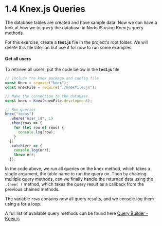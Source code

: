 # 1.4 Knex.js Queries
The database tables are created and have sample data. Now we can have a look at how we to query the database in NodeJS using Knex.js query methods.

For this exercise, create a **test.js** file in the project's root folder. We will delete this file later on but use it for now to run some examples.

#### Get all users
To retrieve all users, put the code below in the **test.js** file
```js
// Include the knex package and config file
const Knex = require("knex");
const knexFile = require("./knexfile.js");

// Make the connection to the database
const knex = Knex(knexFile.development);

// Run queries
knex("todos")
  .where("user_id", 1)
  .then(rows => {
    for (let row of rows) {
      console.log(row);
    }
  })
  .catch(err => {
    console.log(err);
    throw err;
  });
```
In the code above, we run all queries on the knex method, which takes a single argument, the table name to run the query on.
Then by chaining multiple query methods, can we finally handle the returned data using the `.then( )` method, which takes the query result as a callback from the previous chained methods.

The variable `rows` contains now all query results, and we console.log them using a for a loop.

A full list of available query methods can be found here [Query Builder - Knex.js](http://knexjs.org/#Builder)
